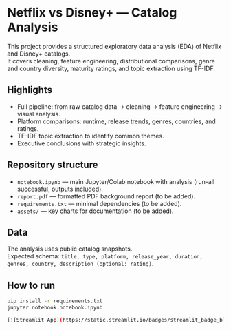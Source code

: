 # Netflix vs Disney+ — Catalog Analysis

This project provides a structured exploratory data analysis (EDA) of Netflix and Disney+ catalogs.  
It covers cleaning, feature engineering, distributional comparisons, genre and country diversity, maturity ratings, and topic extraction using TF-IDF.  

## Highlights
- Full pipeline: from raw catalog data → cleaning → feature engineering → visual analysis.
- Platform comparisons: runtime, release trends, genres, countries, and ratings.
- TF-IDF topic extraction to identify common themes.
- Executive conclusions with strategic insights.

## Repository structure
- `notebook.ipynb` — main Jupyter/Colab notebook with analysis (run-all successful, outputs included).
- `report.pdf` — formatted PDF background report (to be added).
- `requirements.txt` — minimal dependencies (to be added).
- `assets/` — key charts for documentation (to be added).

## Data
The analysis uses public catalog snapshots.  
Expected schema: `title, type, platform, release_year, duration, genres, country, description (optional: rating)`.

## How to run
```bash
pip install -r requirements.txt
jupyter notebook notebook.ipynb

[![Streamlit App](https://static.streamlit.io/badges/streamlit_badge_black_white.svg)](https://luisesantamaria-comparative-analysis-of-netflix-vs-disney-catalogs.streamlit.app/)
